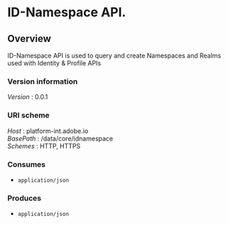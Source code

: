 # ID-Namespace API.


<a name="overview"></a>
## Overview
ID-Namespace API is used to query and create Namespaces and Realms used with Identity & Profile APIs


### Version information
*Version* : 0.0.1


### URI scheme
*Host* : platform-int.adobe.io  
*BasePath* : /data/core/idnamespace  
*Schemes* : HTTP, HTTPS


### Consumes

* `application/json`


### Produces

* `application/json`



